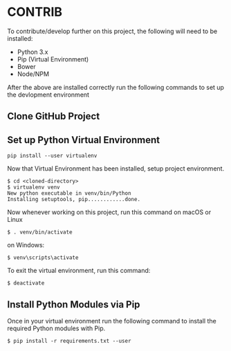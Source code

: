 # CONTRIB

To contribute/develop further on this project, the following will need to be
installed:

* Python 3.x
* Pip (Virtual Environment)
* Bower
* Node/NPM

After the above are installed correctly run the following commands to set up the
devlopment environment

## Clone GitHub Project


## Set up Python Virtual Environment

```
pip install --user virtualenv
```

Now that Virtual Environment has been installed, setup project environment.

```
$ cd <cloned-directory>
$ virtualenv venv
New python executable in venv/bin/Python
Installing setuptools, pip............done.
```

Now whenever working on this project, run this command on macOS or Linux

```
$ . venv/bin/activate
```

on Windows:

```
$ venv\scripts\activate
```

To exit the virtual environment, run this command:


```
$ deactivate
```

## Install Python Modules via Pip

Once in your virtual environment run the following command to install the required
Python modules with Pip.

```
$ pip install -r requirements.txt --user
```

